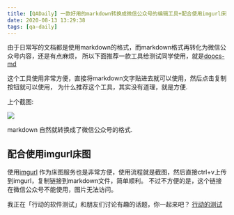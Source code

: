 ```yaml
---
title: [QADaily] 一款好用的markdown转换成微信公众号的编辑工具+配合使用imgurl床图
date: 2020-08-13 13:29:38
tags: [qa-daily]
---
```


由于日常写的文档都是使用markdown的格式，而markdown格式再转化为微信公众号内容，还是有点麻烦，
所以下面推荐一款工具给测试同学使用，就是[doocs-md](https://doocs.gitee.io/md/)

这个工具使用非常方便，直接将markdown文字贴进去就可以使用，然后点击复制按钮就可以使用，
为什么推荐这个工具，其实没有道理，就是方便.

上个截图:

![](https://i.bmp.ovh/imgs/2020/08/948e7e325b17b236.png)


markdown 自然就转换成了微信公众号的格式.


## 配合使用imgurl床图

使用[imgurl](https://imgurl.org/) 作为床图服务也是非常方便，使用流程就是截图，然后直接ctrl+v上传到imgurl，复制链接到markdown文件，简单顺利。
不过不方便的是，这个链接在微信公众号不能使用，图片无法访问。


我正在「行动的软件测试」和朋友们讨论有趣的话题，你⼀起来吧？
[行动的测试](https://t.zsxq.com/BuBm2J2)
